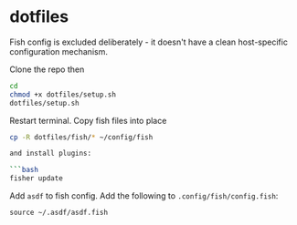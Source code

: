 dotfiles
========

Fish config is excluded deliberately - it doesn't have a clean host-specific configuration mechanism.

Clone the repo then

```bash
cd
chmod +x dotfiles/setup.sh
dotfiles/setup.sh
```
Restart terminal. Copy fish files into place

```bash
cp -R dotfiles/fish/* ~/config/fish

and install plugins:

```bash
fisher update
```
Add `asdf` to fish config. Add the following to `.config/fish/config.fish`:

```text
source ~/.asdf/asdf.fish
````
